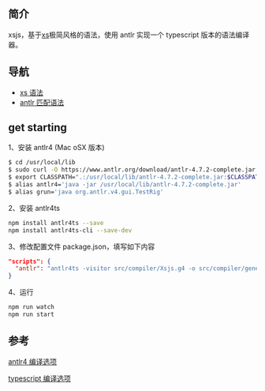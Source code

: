 ## 简介

xsjs，基于[xs]()极简风格的语法，使用 antlr 实现一个 typescript 版本的语法编译器。

## 导航

- [xs 语法](/docs/xs.md)
- [antlr 匹配语法](/docs/antlr-match.md)

## get starting

1、安装 antlr4 (Mac oSX 版本)

```bash
$ cd /usr/local/lib
$ sudo curl -O https://www.antlr.org/download/antlr-4.7.2-complete.jar
$ export CLASSPATH=".:/usr/local/lib/antlr-4.7.2-complete.jar:$CLASSPATH"
$ alias antlr4='java -jar /usr/local/lib/antlr-4.7.2-complete.jar'
$ alias grun='java org.antlr.v4.gui.TestRig'
```

2、安装 antlr4ts

```bash
npm install antlr4ts --save
npm install antlr4ts-cli --save-dev
```

3、修改配置文件 package.json，填写如下内容

```json
"scripts": {
  "antlr": "antlr4ts -visitor src/compiler/Xsjs.g4 -o src/compiler/generate -Xexact-output-dir",
}
```

4、运行

```bash
npm run watch
npm run start
```

## 参考

[antlr4 编译选项](https://github.com/antlr/antlr4/blob/master/doc/tool-options.md)

[typescript 编译选项](http://www.typescriptlang.org/docs/handbook/compiler-options.html)
